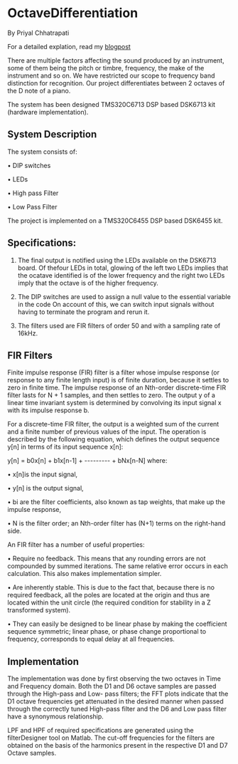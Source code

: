 # OctaveDifferentiation
By Priyal Chhatrapati

For a detailed explation, read my [blogpost](https://chpriyal.github.io/)

There are multiple factors affecting the sound produced by an instrument, some of them being the pitch or timbre, frequency, the make of the instrument and so on. We have restricted our scope to frequency band distinction for recognition. Our project differentiates between 2 octaves of the D note of a piano.

The system has been designed TMS320C6713 DSP based DSK6713 kit (hardware implementation).

## System Description

The system consists of:

• DIP switches

• LEDs

• High pass Filter

• Low Pass Filter

The project is implemented on a TMS320C6455 DSP based DSK6455 kit.

## Specifications:

1. The final output is notified using the LEDs available on the DSK6713 board. Of thefour LEDs in total, glowing of the left two LEDs implies that the ocatave identified is of the lower frequency and the right two LEDs imply that the octave is of the higher
frequency.

2. The DIP switches are used to assign a null value to the essential variable in the code On account of this, we can switch input signals without having to terminate the program and rerun it.

3. The filters used are FIR filters of order 50 and with a sampling rate of 16kHz.

## FIR Filters

Finite impulse response (FIR) filter is a filter whose impulse response (or response to any finite length input) is of finite duration, because it settles to zero in finite time. The impulse response of an Nth-order discrete-time FIR filter lasts for N + 1 samples, and then settles to zero. The output y of a linear time invariant system is determined by convolving its input signal
x with its impulse response b.

For a discrete-time FIR filter, the output is a weighted sum of the current and a finite number of previous values of the input. The operation is described by the following equation, which defines the output sequence y[n] in terms of its input sequence x[n]:

y[n] = b0x[n] + b1x[n-1] + --------- + bNx[n-N] where:

• x[n]is the input signal,

• y[n] is the output signal,

• bi are the filter coefficients, also known as tap weights, that make up the impulse response,

• N is the filter order; an Nth-order filter has (N+1) terms on the right-hand side.


An FIR filter has a number of useful properties:

• Require no feedback. This means that any rounding errors are not compounded by summed iterations. The same relative error occurs in each calculation. This also makes implementation simpler.

• Are inherently stable. This is due to the fact that, because there is no required feedback, all the poles are located at the origin and thus are located within the unit circle (the required condition for stability in a Z transformed system).

• They can easily be designed to be linear phase by making the coefficient sequence symmetric; linear phase, or phase change proportional to frequency, corresponds to equal delay at all frequencies.

## Implementation

The implementation was done by first observing the two octaves in Time and Frequency domain.
Both the D1 and D6 octave samples are passed through the High-pass and Low- pass filters; the FFT plots indicate that the D1 octave frequencies get attenuated in the desired manner when passed through the correctly tuned High-pass filter and the D6 and Low pass filter have a synonymous relationship.

LPF and HPF of required specifications are generated using the filterDesigner tool on Matlab. The cut-off frequencies for the filters are obtained on the basis of the harmonics present in the respective D1 and D7 Octave samples.
